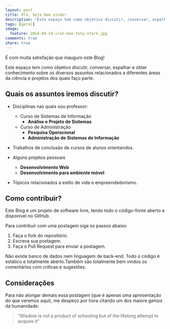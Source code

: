 ```yaml
---
layout: post
title: Olá, Seja bem vindo!
description: "Este espaço tem como objetivo discutir, conversar, espalhar e obter conhecimento sobre os diversos assuntos relacionados a diferentes áreas da ciência e projetos dos quais faço parte."
tags: [geral]
image:
  feature: 2014-09-24-iron-man-tony-stark.jpg
comments: true
share: true
---
```


É com muita satisfação que inauguro este Blog!

Este espaço tem como objetivo discutir, conversar, espalhar e obter conhecimento sobre os diversos assuntos relacionados a diferentes áreas da ciência e projetos dos quais faço parte. 

## Quais os assuntos iremos discutir?

* Disciplinas nas quais sou professor:
	* Curso de Sistemas de Informação
		* __Análise e Projeto de Sistemas__
	* Curso de Administração
		* __Pesquisa Operacional__
		* __Administração de Sistemas de Informação__

* Trabalhos de conclusão de cursos de alunos orientandos.

* Alguns projetos pessoais
	* __Desenvolvimento Web__ 
	* __Desenvolvimento para ambiente móvel__

* Tópicos relacionados a estilo de vida e empreendedorismo.

## Como contribuir?

Este Blog é um projeto de software livre, tendo todo o código-fonte aberto e disponível no GitHub.

Para contribuir com uma postagem siga os passos abaixo:

1. Faça o fork do repositório.
2. Escreva sua postagem.
3. Faça o Pull Request para enviar a postagem.

Não existe banco de dados nem linguagem de back-end. Todo o código é estático e totalmente aberto.Também são totalmente bem vindos os comentários com críticas e sugestões.

## Considerações

Para não alongar demais essa postagem (que é apenas uma apresentação do que veremos aqui), me despeço por hora citando um dos maiore genios da humanidade:

> "Wisdom is not a product of schooling but of the lifelong attempt to acquire it"